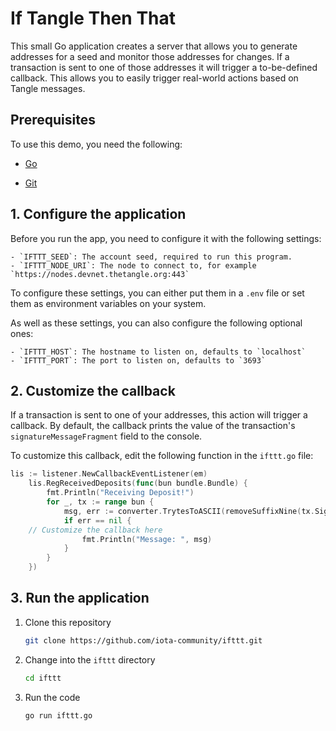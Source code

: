 # If Tangle Then That

This small Go application creates a server that allows you to generate addresses for a seed and monitor those addresses for changes. If a transaction is sent to one of those addresses it will trigger a to-be-defined callback. This allows you to easily trigger real-world actions based on Tangle messages.

## Prerequisites

To use this demo, you need the following:

* [Go](https://golang.org/doc/install)

* [Git](https://git-scm.com/download/linux)

## 1. Configure the application

Before you run the app, you need to configure it with the following settings:

	- `IFTTT_SEED`: The account seed, required to run this program.
	- `IFTTT_NODE_URI`: The node to connect to, for example `https://nodes.devnet.thetangle.org:443`

To configure these settings, you can either put them in a `.env` file or set them as environment variables on your system.

As well as these settings, you can also configure the following optional ones:

	- `IFTTT_HOST`: The hostname to listen on, defaults to `localhost`
	- `IFTTT_PORT`: The port to listen on, defaults to `3693`
 
 ## 2. Customize the callback
 
If a transaction is sent to one of your addresses, this action will trigger a callback. By default, the callback prints the value of the transaction's `signatureMessageFragment` field to the console.

To customize this callback, edit the following function in the `ifttt.go` file:
 
```go
lis := listener.NewCallbackEventListener(em)
	lis.RegReceivedDeposits(func(bun bundle.Bundle) {
		fmt.Println("Receiving Deposit!")
		for _, tx := range bun {
			msg, err := converter.TrytesToASCII(removeSuffixNine(tx.SignatureMessageFragment))
			if err == nil {
    // Customize the callback here
				fmt.Println("Message: ", msg)
			}
		}
	})
```

## 3. Run the application

1. Clone this repository

	```bash
	git clone https://github.com/iota-community/ifttt.git
	```

2. Change into the `ifttt` directory

	```bash
	cd ifttt
	```
 
3. Run the code

	```bash
	go run ifttt.go
	```
	


